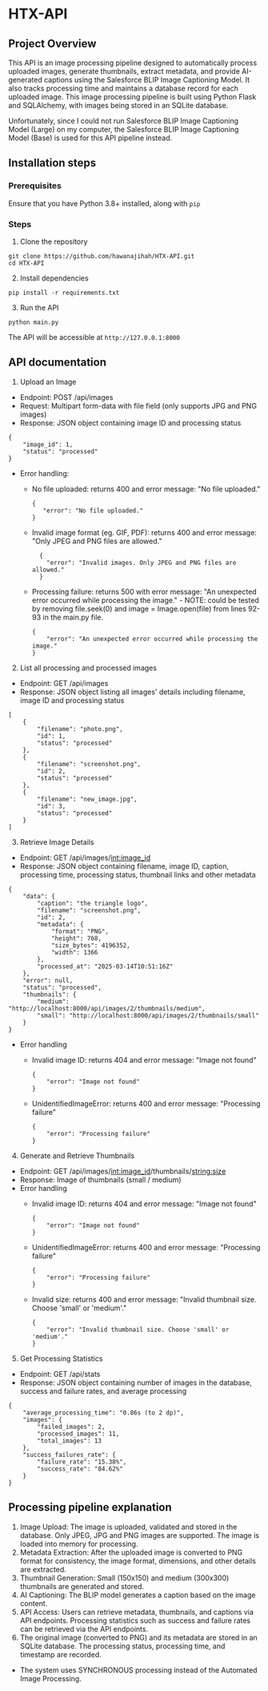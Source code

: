 # HTX-API

## Project Overview
This API is an image processing pipeline designed to automatically process uploaded images, generate thumbnails, extract metadata, and provide AI-generated captions using the Salesforce BLIP Image Captioning Model. It also tracks processing time and maintains a database record for each uploaded image. This image processing pipeline is built using Python Flask and SQLAlchemy, with images being stored in an SQLite database. 

Unfortunately, since I could not run Salesforce BLIP Image Captioning Model (Large) on my computer, the Salesforce BLIP Image Captioning Model (Base) is used for this API pipeline instead. 

## Installation steps
### Prerequisites
Ensure that you have Python 3.8+ installed, along with ```pip```

### Steps
1. Clone the repository
```
git clone https://github.com/hawanajihah/HTX-API.git
cd HTX-API
```
2. Install dependencies
```
pip install -r requirements.txt
```
3. Run the API
```
python main.py
```
The API will be accessible at ```http://127.0.0.1:8000``` 

## API documentation
1. Upload an Image

- Endpoint: POST /api/images
- Request: Multipart form-data with file field (only supports JPG and PNG images)
- Response: JSON object containing image ID and processing status

```
{
    "image_id": 1,
    "status": "processed"
}
```

- Error handling:
    - No file uploaded: returns 400 and error message: "No file uploaded."

      ```
      {
         "error": "No file uploaded."
      }
      ```

    - Invalid image format (eg. GIF, PDF): returns 400 and error message: "Only JPEG and PNG files are allowed."

      ```
        {
          "error": "Invalid images. Only JPEG and PNG files are allowed."
        }
      ```

    - Processing failure: returns 500 with error message: "An unexpected error occurred while processing the image."
          - NOTE: could be tested by removing file.seek(0) and image = Image.open(file) from lines 92-93 in the main.py file.

      ```
      {
          "error": "An unexpected error occurred while processing the image."
      }
      ```
 
2. List all processing and processed images
- Endpoint: GET /api/images
- Response: JSON object listing all images' details including filename, image ID and processing status

```
[
    {
        "filename": "photo.png",
        "id": 1,
        "status": "processed"
    },
    {
        "filename": "screenshot.png",
        "id": 2,
        "status": "processed"
    },
    {
        "filename": "new_image.jpg",
        "id": 3,
        "status": "processed"
    }
]
```

3. Retrieve Image Details

- Endpoint: GET /api/images/<int:image_id>
- Response: JSON object containing filename, image ID, caption, processing time, processing status, thumbnail links and other metadata

```
{
    "data": {
        "caption": "the triangle logo",
        "filename": "screenshot.png",
        "id": 2,
        "metadata": {
            "format": "PNG",
            "height": 768,
            "size_bytes": 4196352,
            "width": 1366
        },
        "processed_at": "2025-03-14T10:51:16Z"
    },
    "error": null,
    "status": "processed",
    "thumbnails": {
        "medium": "http://localhost:8000/api/images/2/thumbnails/medium",
        "small": "http://localhost:8000/api/images/2/thumbnails/small"
    }
}
```

- Error handling
    - Invalid image ID: returns 404 and error message: "Image not found"

      ```
      {
          "error": "Image not found"
      }
      ```

    - UnidentifiedImageError: returns 400 and error message: "Processing failure"

      ```
      {
          "error": "Processing failure"
      }
      ```

4. Generate and Retrieve Thumbnails

- Endpoint: GET /api/images/<int:image_id>/thumbnails/<string:size>
- Response: Image of thumbnails (small / medium)
- Error handling
    - Invalid image ID: returns 404 and error message: "Image not found"

      ```
      {
          "error": "Image not found"
      }
      ```

    - UnidentifiedImageError: returns 400 and error message: "Processing failure"

      ```
      {
          "error": "Processing failure"
      }
      ```
      
    - Invalid size: returns 400 and error message: "Invalid thumbnail size. Choose 'small' or 'medium'."
      
      ```
      {
          "error": "Invalid thumbnail size. Choose 'small' or 'medium'."
      }
      ```
      

5. Get Processing Statistics

- Endpoint: GET /api/stats
- Response: JSON object containing number of images in the database, success and failure rates, and average processing 

```
{
    "average_processing_time": "0.86s (to 2 dp)",
    "images": {
        "failed_images": 2,
        "processed_images": 11,
        "total_images": 13
    },
    "success_failures_rate": {
        "failure_rate": "15.38%",
        "success_rate": "84.62%"
    }
}
```

## Processing pipeline explanation
1. Image Upload: The image is uploaded, validated and stored in the database. Only JPEG, JPG and PNG images are supported. The image is loaded into memory for processing.
2. Metadata Extraction: After the uploaded image is converted to PNG format for consistency, the image format, dimensions, and other details are extracted.
3. Thumbnail Generation: Small (150x150) and medium (300x300) thumbnails are generated and stored.
4. AI Captioning: The BLIP model generates a caption based on the image content.
5. API Access: Users can retrieve metadata, thumbnails, and captions via API endpoints. Processing statistics such as success and failure rates can be retrieved via the API endpoints.
6. The original image (converted to PNG) and its metadata are stored in an SQLite database. The processing status, processing time, and timestamp are recorded.

- The system uses SYNCHRONOUS processing instead of the Automated Image Processing. 
